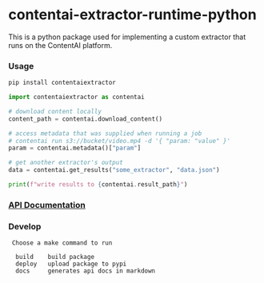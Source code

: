 # contentai-extractor-runtime-python

This is a python package used for implementing a custom extractor that runs on the ContentAI platform.

### Usage

```sh
pip install contentaiextractor
```

```python
import contentaiextractor as contentai

# download content locally
content_path = contentai.download_content()

# access metadata that was supplied when running a job
# contentai run s3://bucket/video.mp4 -d '{ "param: "value" }'
param = contentai.metadata()["param"]

# get another extractor's output
data = contentai.get_results("some_extractor", "data.json")

print(f"write results to {contentai.result_path}")
```

### [API Documentation](apidocs.md)


### Develop

```
 Choose a make command to run

  build    build package
  deploy   upload package to pypi
  docs     generates api docs in markdown
```
